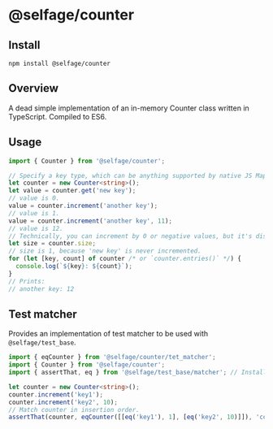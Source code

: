 # @selfage/counter

## Install

`npm install @selfage/counter`

## Overview

A dead simple implementation of an in-memory Counter class written in
TypeScript. Compiled to ES6.

## Usage

```TypeScript
import { Counter } from '@selfage/counter';

// Specify a key type, which can be anything supported by native JS Map.
let counter = new Counter<string>();
let value = counter.get('new key');
// value is 0.
value = counter.increment('another key');
// value is 1.
value = counter.increment('another key', 11);
// value is 12.
// Technically, you can increment by 0 or negative values, but it's discouraged.
let size = counter.size;
// size is 1, because 'new key' is never incremented.
for (let [key, count] of counter /* or `counter.entries()` */) {
  console.log(`${key}: ${count}`);
}
// Prints:
// another key: 12
```

## Test matcher

Provides an implementation of test matcher to be used with `@selfage/test_base`.

```TypeScript
import { eqCounter } from '@selfage/counter/tet_matcher';
import { Counter } from '@selfage/counter';
import { assertThat, eq } from '@selfage/test_base/matcher'; // Install `@selfage/test_base`.

let counter = new Counter<string>();
counter.increment('key1');
counter.increment('key2', 10);
// Match counter in insertion order.
assertThat(counter, eqCounter([[eq('key1'), 1], [eq('key2', 10)]]), 'counter');
```
